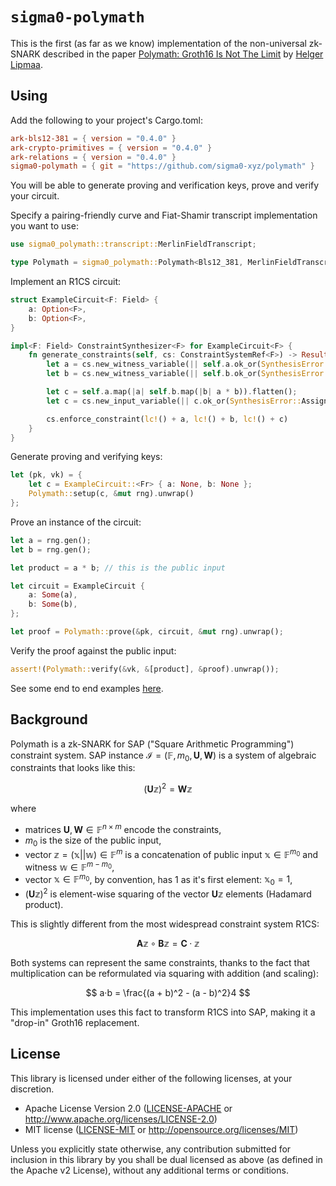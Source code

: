 # `sigma0-polymath`


This is the first (as far as we know) implementation of the non-universal zk-SNARK described in the paper [Polymath: Groth16 Is Not The Limit](https://ia.cr/2024/916) by [Helger Lipmaa](https://x.com/HLipmaa).

## Using

Add the following to your project's Cargo.toml:
```toml
ark-bls12-381 = { version = "0.4.0" }
ark-crypto-primitives = { version = "0.4.0" }
ark-relations = { version = "0.4.0" }
sigma0-polymath = { git = "https://github.com/sigma0-xyz/polymath" }
```

You will be able to generate proving and verification keys, prove and verify your circuit.

Specify a pairing-friendly curve and Fiat-Shamir transcript implementation you want to use:
```rust
use sigma0_polymath::transcript::MerlinFieldTranscript;

type Polymath = sigma0_polymath::Polymath<Bls12_381, MerlinFieldTranscript<Fr>>;
```

Implement an R1CS circuit:
```rust
struct ExampleCircuit<F: Field> {
    a: Option<F>,
    b: Option<F>,
}

impl<F: Field> ConstraintSynthesizer<F> for ExampleCircuit<F> {
    fn generate_constraints(self, cs: ConstraintSystemRef<F>) -> Result<(), SynthesisError> {
        let a = cs.new_witness_variable(|| self.a.ok_or(SynthesisError::AssignmentMissing))?;
        let b = cs.new_witness_variable(|| self.b.ok_or(SynthesisError::AssignmentMissing))?;

        let c = self.a.map(|a| self.b.map(|b| a * b)).flatten();
        let c = cs.new_input_variable(|| c.ok_or(SynthesisError::AssignmentMissing))?;

        cs.enforce_constraint(lc!() + a, lc!() + b, lc!() + c)
    }
}
```

Generate proving and verifying keys:
```rust
let (pk, vk) = {
    let c = ExampleCircuit::<Fr> { a: None, b: None };
    Polymath::setup(c, &mut rng).unwrap()
};
```

Prove an instance of the circuit:
```rust
let a = rng.gen();
let b = rng.gen();

let product = a * b; // this is the public input

let circuit = ExampleCircuit {
    a: Some(a),
    b: Some(b),
};

let proof = Polymath::prove(&pk, circuit, &mut rng).unwrap();
```

Verify the proof against the public input:
```rust
assert!(Polymath::verify(&vk, &[product], &proof).unwrap());
```

See some end to end examples [here](https://github.com/sigma0-xyz/polymath/tree/main/tests).

## Background

Polymath is a zk-SNARK for SAP ("Square Arithmetic Programming") constraint system.
SAP instance $\mathcal{I} = (\mathbb{F}, m_0, \mathbf{U}, \mathbf{W})$ is a system of algebraic constraints that looks like this:

$$
(\mathbf{U}\mathbb{z})^2 = \mathbf{W}\mathbb{z}
$$

where
- matrices $\mathbf{U}, \mathbf{W} \in \mathbb{F}^{n \times m}$ encode the constraints,
- $m_0$ is the size of the public input,
- vector $\mathbb{z} = (\mathbb{x}||\mathbb{w}) \in \mathbb{F}^m$ is a concatenation of public input $\mathbb{x}\in\mathbb{F}^{m_0}$ and witness $\mathbb{w}\in\mathbb{F}^{m - m_0}$,
- vector $\mathbb{x}\in\mathbb{F}^{m_0}$, by convention, has $1$ as it's first element: $\mathbb{x}_0 = 1$,
- $(\mathbf{U}\mathbb{z})^2$ is element-wise squaring of the vector $\mathbf{U}\mathbb{z}$ elements (Hadamard product).

This is slightly different from the most widespread constraint system R1CS:

$$
\mathbf{A}\mathbb{z} ∘ \mathbf{B}\mathbb{z} = \mathbf{C}·\mathbb{z}
$$

Both systems can represent the same constraints, thanks to the fact that multiplication can be reformulated via squaring with addition (and scaling):

$$
a·b = \frac{(a + b)^2 - (a - b)^2}4
$$

This implementation uses this fact to transform R1CS into SAP, making it a "drop-in" Groth16 replacement.

## License

This library is licensed under either of the following licenses, at your discretion.

* Apache License Version 2.0 ([LICENSE-APACHE](LICENSE-APACHE) or http://www.apache.org/licenses/LICENSE-2.0)
* MIT license ([LICENSE-MIT](LICENSE-MIT) or http://opensource.org/licenses/MIT)

Unless you explicitly state otherwise, any contribution submitted for inclusion in this library by you shall be dual licensed as above (as defined in the Apache v2 License), without any additional terms or conditions.
